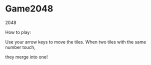 # Game2048
2048

 How to play: 
 
 Use your arrow keys to move the tiles. When two tiles with the same number touch, 
 
 they merge into one! 
